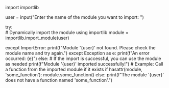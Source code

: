 import importlib

user = input("Enter the name of the module you want to import: ")

try:    
    # Dynamically import the module using importlib
    module = importlib.import_module(user)

except ImportError:
    print(f"Module '{user}' not found. Please check the module name and try again.")
except Exception as e:
    print(f"An error occurred: {e}")
else:
    # If the import is successful, you can use the module as needed
    print(f"Module '{user}' imported successfully!")
    # Example: Call a function from the imported module if it exists
    if hasattr(module, 'some_function'):
        module.some_function()
    else:
        print(f"The module '{user}' does not have a function named 'some_function'.")
